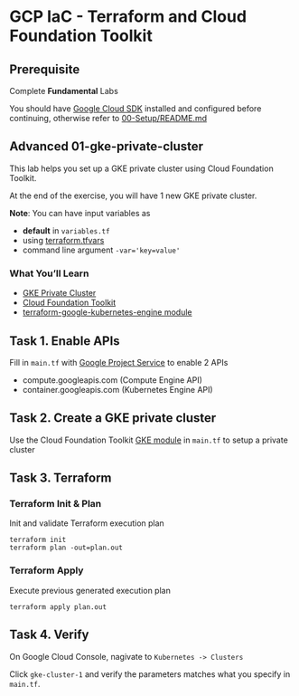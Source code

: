 
# GCP IaC - Terraform and Cloud Foundation Toolkit

## **Prerequisite**

Complete **Fundamental** Labs

You should have [Google Cloud SDK](https://cloud.google.com/sdk/docs/downloads-interactive) installed and configured before continuing, otherwise refer to [00-Setup/README.md](../../00-Setup/README.md)


## **Advanced 01-gke-private-cluster**

This lab helps you set up a GKE private cluster using Cloud Foundation Toolkit.

At the end of the exercise, you will have 1 new GKE private cluster.

**Note**: You can have input variables as

* **default** in `variables.tf`
* using [terraform.tfvars](https://www.terraform.io/docs/configuration/variables.html#variable-definitions-tfvars-files)
* command line argument `-var='key=value'`

### What You’ll Learn

* [GKE Private Cluster](https://cloud.google.com/kubernetes-engine/docs/how-to/private-clusters)
* [Cloud Foundation Toolkit](https://cloud.google.com/foundation-toolkit/)
* [terraform-google-kubernetes-engine module](https://github.com/terraform-google-modules/terraform-google-kubernetes-engine)


## Task 1. Enable APIs

Fill in `main.tf` with [Google Project Service](https://www.terraform.io/docs/providers/google/r/google_project_service.html) to enable 2 APIs
 * compute.googleapis.com (Compute Engine API)
 * container.googleapis.com (Kubernetes Engine API)


## Task 2. Create a GKE private cluster

Use the Cloud Foundation Toolkit [GKE module](https://github.com/terraform-google-modules/terraform-google-kubernetes-engine/tree/master/modules/private-cluster) in `main.tf` to setup a private cluster


## Task 3. Terraform

### Terraform Init & Plan

Init and validate Terraform execution plan

```
terraform init
terraform plan -out=plan.out
```

### Terraform Apply

Execute previous generated execution plan

```
terraform apply plan.out
```


## Task 4. Verify

On Google Cloud Console, nagivate to `Kubernetes -> Clusters`

Click `gke-cluster-1` and verify the parameters matches what you specify in `main.tf`.

